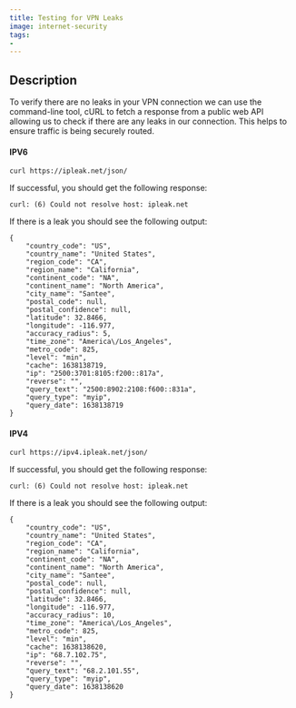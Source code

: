 ```yaml
---
title: Testing for VPN Leaks
image: internet-security
tags:
-
---
```

## Description

To verify there are no leaks in your VPN connection we can use the command-line tool, cURL to fetch a response from a public web API allowing us to check if there are any leaks in our connection.  This helps to ensure traffic is being securely routed.

#### IPV6

```
curl https://ipleak.net/json/
```

If successful, you should get the following response:

```
curl: (6) Could not resolve host: ipleak.net
```

If there is a leak you should see the following output:

```
{
    "country_code": "US",
    "country_name": "United States",
    "region_code": "CA",
    "region_name": "California",
    "continent_code": "NA",
    "continent_name": "North America",
    "city_name": "Santee",
    "postal_code": null,
    "postal_confidence": null,
    "latitude": 32.8466,
    "longitude": -116.977,
    "accuracy_radius": 5,
    "time_zone": "America\/Los_Angeles",
    "metro_code": 825,
    "level": "min",
    "cache": 1638138719,
    "ip": "2500:3701:8105:f200::817a",
    "reverse": "",
    "query_text": "2500:8902:2108:f600::831a",
    "query_type": "myip",
    "query_date": 1638138719
}
```

#### IPV4

```
curl https://ipv4.ipleak.net/json/
```

If successful, you should get the following response:

```
curl: (6) Could not resolve host: ipleak.net
```

If there is a leak you should see the following output:

```
{
    "country_code": "US",
    "country_name": "United States",
    "region_code": "CA",
    "region_name": "California",
    "continent_code": "NA",
    "continent_name": "North America",
    "city_name": "Santee",
    "postal_code": null,
    "postal_confidence": null,
    "latitude": 32.8466,
    "longitude": -116.977,
    "accuracy_radius": 10,
    "time_zone": "America\/Los_Angeles",
    "metro_code": 825,
    "level": "min",
    "cache": 1638138620,
    "ip": "68.7.102.75",
    "reverse": "",
    "query_text": "68.2.101.55",
    "query_type": "myip",
    "query_date": 1638138620
}
```

